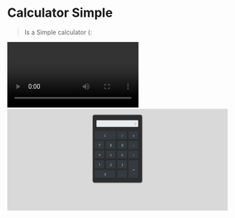 # Calculator Simple
> Is a Simple calculator (:

![video](img/video-show-calc.mov)
![image](img/screen.png)
